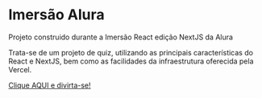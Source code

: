 # Imersão Alura

Projeto construido durante a Imersão React edição NextJS da Alura

Trata-se de um projeto de quiz, utilizando as principais características do React e NextJS, bem como as facilidades da infraestrutura oferecida pela Vercel.

[Clique AQUI e divirta-se!](https://aluraquiz-base.rodrigonoguti.vercel.app/)
